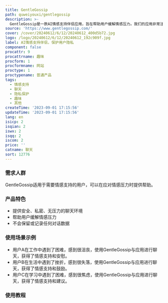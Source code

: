 ```yaml
---
title: GentleGossip
path: quweiyouxi/gentlegossip
description: >-
  GentleGossip是一款AI情感支持伴侣应用，旨在帮助用户缓解情感压力。我们的应用非常注重用户隐私，不会保留或记录任何对话数据。GentleGossip可以提供安全、私密、无压力的聊天环境，帮助用户获得更清晰的思路和更好的心情。我们的应用是免费的。
source: 'https://www.gentlegossip.com/'
cover: /cover/20240612/6/12/20240612_400d5b72.jpg
logo: /logo/20240612/6/12/20240612_192c909f.jpg
label: AI情感支持伴侣，保护用户隐私
component: false
procattr: 9
procattrname: 趣味
procform: 1
procformname: 网站
proctype: 1
proctypename: 普通产品
tags:
  - 情感支持
  - 聊天
  - 隐私保护
  - 趣味
  - 其他
createTime: '2023-09-01 17:15:56'
updateTime: '2023-09-01 17:15:56'
lang: en
isicp: 2
isqian: 2
iswx: 2
isqq: 2
iscom: 2
price: ''
catname: 聊天
sort: 12776
---
```




### 需求人群
GentleGossip适用于需要情感支持的用户，可以在应对情感压力时提供帮助。

### 产品特色
- 提供安全、私密、无压力的聊天环境
- 帮助用户缓解情感压力
- 不会保留或记录任何对话数据

### 使用场景示例
- 用户A在工作中遇到了困难，感到很沮丧，使用GentleGossip与应用进行聊天，获得了情感支持和安慰。
- 用户B在生活中遇到了挫折，感到很失落，使用GentleGossip与应用进行聊天，获得了情感支持和鼓励。
- 用户C在学习中遇到了困难，感到很焦虑，使用GentleGossip与应用进行聊天，获得了情感支持和建议。

### 使用教程


  
